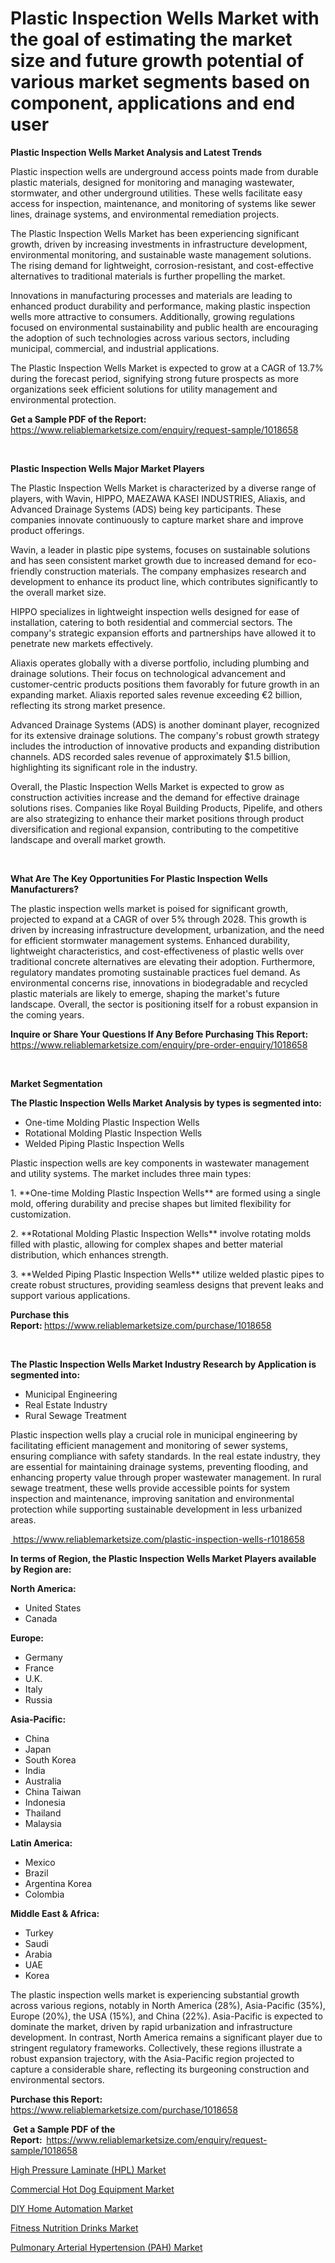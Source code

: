 <p><h1>Plastic Inspection Wells Market with the goal of estimating the market size and future growth potential of various market segments based on component, applications and end user</h1></p><p><strong>Plastic Inspection Wells Market Analysis and Latest Trends</strong></p>
<p><p>Plastic inspection wells are underground access points made from durable plastic materials, designed for monitoring and managing wastewater, stormwater, and other underground utilities. These wells facilitate easy access for inspection, maintenance, and monitoring of systems like sewer lines, drainage systems, and environmental remediation projects. </p><p>The Plastic Inspection Wells Market has been experiencing significant growth, driven by increasing investments in infrastructure development, environmental monitoring, and sustainable waste management solutions. The rising demand for lightweight, corrosion-resistant, and cost-effective alternatives to traditional materials is further propelling the market. </p><p>Innovations in manufacturing processes and materials are leading to enhanced product durability and performance, making plastic inspection wells more attractive to consumers. Additionally, growing regulations focused on environmental sustainability and public health are encouraging the adoption of such technologies across various sectors, including municipal, commercial, and industrial applications. </p><p>The Plastic Inspection Wells Market is expected to grow at a CAGR of 13.7% during the forecast period, signifying strong future prospects as more organizations seek efficient solutions for utility management and environmental protection.</p></p>
<p><strong>Get a Sample PDF of the Report:&nbsp;</strong> <a href="https://www.reliablemarketsize.com/enquiry/request-sample/1018658?utm_campaign=1167&utm_medium=2&utm_source=Github&utm_content=ia&utm_term=21032025&utm_id=plastic-inspection-wells">https://www.reliablemarketsize.com/enquiry/request-sample/1018658</a></p>
<p>&nbsp;</p>
<p><strong>Plastic Inspection Wells Major Market Players</strong></p>
<p><p>The Plastic Inspection Wells Market is characterized by a diverse range of players, with Wavin, HIPPO, MAEZAWA KASEI INDUSTRIES, Aliaxis, and Advanced Drainage Systems (ADS) being key participants. These companies innovate continuously to capture market share and improve product offerings.</p><p>Wavin, a leader in plastic pipe systems, focuses on sustainable solutions and has seen consistent market growth due to increased demand for eco-friendly construction materials. The company emphasizes research and development to enhance its product line, which contributes significantly to the overall market size.</p><p>HIPPO specializes in lightweight inspection wells designed for ease of installation, catering to both residential and commercial sectors. The company's strategic expansion efforts and partnerships have allowed it to penetrate new markets effectively.</p><p>Aliaxis operates globally with a diverse portfolio, including plumbing and drainage solutions. Their focus on technological advancement and customer-centric products positions them favorably for future growth in an expanding market. Aliaxis reported sales revenue exceeding €2 billion, reflecting its strong market presence.</p><p>Advanced Drainage Systems (ADS) is another dominant player, recognized for its extensive drainage solutions. The company's robust growth strategy includes the introduction of innovative products and expanding distribution channels. ADS recorded sales revenue of approximately $1.5 billion, highlighting its significant role in the industry.</p><p>Overall, the Plastic Inspection Wells Market is expected to grow as construction activities increase and the demand for effective drainage solutions rises. Companies like Royal Building Products, Pipelife, and others are also strategizing to enhance their market positions through product diversification and regional expansion, contributing to the competitive landscape and overall market growth.</p></p>
<p>&nbsp;</p>
<p><strong>What Are The Key Opportunities For Plastic Inspection Wells Manufacturers?</strong></p>
<p><p>The plastic inspection wells market is poised for significant growth, projected to expand at a CAGR of over 5% through 2028. This growth is driven by increasing infrastructure development, urbanization, and the need for efficient stormwater management systems. Enhanced durability, lightweight characteristics, and cost-effectiveness of plastic wells over traditional concrete alternatives are elevating their adoption. Furthermore, regulatory mandates promoting sustainable practices fuel demand. As environmental concerns rise, innovations in biodegradable and recycled plastic materials are likely to emerge, shaping the market's future landscape. Overall, the sector is positioning itself for a robust expansion in the coming years.</p></p>
<p><strong>Inquire or Share Your Questions If Any Before Purchasing This Report:</strong> <a href="https://www.reliablemarketsize.com/enquiry/pre-order-enquiry/1018658?utm_campaign=1167&utm_medium=2&utm_source=Github&utm_content=ia&utm_term=21032025&utm_id=plastic-inspection-wells">https://www.reliablemarketsize.com/enquiry/pre-order-enquiry/1018658</a></p>
<p>&nbsp;</p>
<p><strong>Market Segmentation</strong></p>
<p><strong>The Plastic Inspection Wells Market Analysis by types is segmented into:</strong></p>
<p><ul><li>One-time Molding Plastic Inspection Wells</li><li>Rotational Molding Plastic Inspection Wells</li><li>Welded Piping Plastic Inspection Wells</li></ul></p>
<p><p>Plastic inspection wells are key components in wastewater management and utility systems. The market includes three main types: </p><p>1. **One-time Molding Plastic Inspection Wells** are formed using a single mold, offering durability and precise shapes but limited flexibility for customization.</p><p>  </p><p>2. **Rotational Molding Plastic Inspection Wells** involve rotating molds filled with plastic, allowing for complex shapes and better material distribution, which enhances strength.</p><p>3. **Welded Piping Plastic Inspection Wells** utilize welded plastic pipes to create robust structures, providing seamless designs that prevent leaks and support various applications.</p></p>
<p><strong>Purchase this Report:&nbsp;</strong><a href="https://www.reliablemarketsize.com/purchase/1018658?utm_campaign=1167&utm_medium=2&utm_source=Github&utm_content=ia&utm_term=21032025&utm_id=plastic-inspection-wells">https://www.reliablemarketsize.com/purchase/1018658</a></p>
<p>&nbsp;</p>
<p><strong>The Plastic Inspection Wells Market Industry Research by Application is segmented into:</strong></p>
<p><ul><li>Municipal Engineering</li><li>Real Estate Industry</li><li>Rural Sewage Treatment</li></ul></p>
<p><p>Plastic inspection wells play a crucial role in municipal engineering by facilitating efficient management and monitoring of sewer systems, ensuring compliance with safety standards. In the real estate industry, they are essential for maintaining drainage systems, preventing flooding, and enhancing property value through proper wastewater management. In rural sewage treatment, these wells provide accessible points for system inspection and maintenance, improving sanitation and environmental protection while supporting sustainable development in less urbanized areas.</p></p>
<p><a href="https://www.reliablemarketsize.com/plastic-inspection-wells-r1018658?utm_campaign=1167&utm_medium=2&utm_source=Github&utm_content=ia&utm_term=21032025&utm_id=plastic-inspection-wells">&nbsp;https://www.reliablemarketsize.com/plastic-inspection-wells-r1018658</a></p>
<p><strong>In terms of Region, the Plastic Inspection Wells Market Players available by Region are:</strong></p>
<p>
    <p> <strong> North America: </strong>
        <ul>
            <li>United States</li>
            <li>Canada</li>
        </ul>
        </p> 
    <p> <strong> Europe: </strong>
        <ul>
            <li>Germany</li>
            <li>France</li>
            <li>U.K.</li>
            <li>Italy</li>
            <li>Russia</li>
        </ul>
        </p> 
    <p> <strong> Asia-Pacific: </strong>
        <ul>
            <li>China</li>
            <li>Japan</li>
            <li>South Korea</li>
            <li>India</li>
            <li>Australia</li>
            <li>China Taiwan</li>
            <li>Indonesia</li>
            <li>Thailand</li>
            <li>Malaysia</li>
        </ul>
        </p> 
    <p> <strong> Latin America: </strong>
        <ul>
            <li>Mexico</li>
            <li>Brazil</li>
            <li>Argentina Korea</li>
            <li>Colombia</li>
        </ul>
        </p> 
    <p> <strong> Middle East & Africa: </strong>
        <ul>
            <li>Turkey</li>
            <li>Saudi</li>
            <li>Arabia</li>
            <li>UAE</li>
            <li>Korea</li>
        </ul>
    </p>
    </p>
<p><p>The plastic inspection wells market is experiencing substantial growth across various regions, notably in North America (28%), Asia-Pacific (35%), Europe (20%), the USA (15%), and China (22%). Asia-Pacific is expected to dominate the market, driven by rapid urbanization and infrastructure development. In contrast, North America remains a significant player due to stringent regulatory frameworks. Collectively, these regions illustrate a robust expansion trajectory, with the Asia-Pacific region projected to capture a considerable share, reflecting its burgeoning construction and environmental sectors.</p></p>
<p><strong>Purchase this Report: </strong><a href="https://www.reliablemarketsize.com/purchase/1018658?utm_campaign=1167&utm_medium=2&utm_source=Github&utm_content=ia&utm_term=21032025&utm_id=plastic-inspection-wells">https://www.reliablemarketsize.com/purchase/1018658</a></p>
<p>&nbsp;<strong>Get a Sample PDF of the Report:&nbsp;&nbsp;</strong><a href="https://www.reliablemarketsize.com/enquiry/request-sample/1018658?utm_campaign=1167&utm_medium=2&utm_source=Github&utm_content=ia&utm_term=21032025&utm_id=plastic-inspection-wells">https://www.reliablemarketsize.com/enquiry/request-sample/1018658</a></p>
<p><strong></strong></p>
<p><p><a href="https://github.com/memorirummy/Market-Research-Report-List-1/blob/main/high-pressure-laminate-hpl-market.md?utm_campaign=1167&utm_medium=2&utm_source=Github&utm_content=ia&utm_term=21032025&utm_id=plastic-inspection-wells">High Pressure Laminate (HPL) Market</a></p><p><a href="https://github.com/xanaanenkaly/Market-Research-Report-List-1/blob/main/commercial-hot-dog-equipment-market.md?utm_campaign=1167&utm_medium=2&utm_source=Github&utm_content=ia&utm_term=21032025&utm_id=plastic-inspection-wells">Commercial Hot Dog Equipment Market</a></p><p><a href="https://github.com/jaquelynhasenaue8/Market-Research-Report-List-1/blob/main/diy-home-automation-market.md?utm_campaign=1167&utm_medium=2&utm_source=Github&utm_content=ia&utm_term=21032025&utm_id=plastic-inspection-wells">DIY Home Automation Market</a></p><p><a href="https://github.com/AlisaRowe24/Market-Research-Report-List-2/blob/main/fitness-nutrition-drinks-market.md?utm_campaign=1167&utm_medium=2&utm_source=Github&utm_content=ia&utm_term=21032025&utm_id=plastic-inspection-wells">Fitness Nutrition Drinks Market</a></p><p><a href="https://github.com/arvelm4nthig/Market-Research-Report-List-1/blob/main/pulmonary-arterial-hypertension-pah-market.md?utm_campaign=1167&utm_medium=2&utm_source=Github&utm_content=ia&utm_term=21032025&utm_id=plastic-inspection-wells">Pulmonary Arterial Hypertension (PAH) Market</a></p></p>